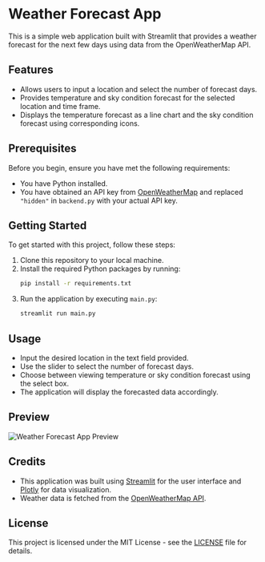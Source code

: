 # Weather Forecast App

This is a simple web application built with Streamlit that provides a weather forecast for the next few days using data from the OpenWeatherMap API.

## Features

- Allows users to input a location and select the number of forecast days.
- Provides temperature and sky condition forecast for the selected location and time frame.
- Displays the temperature forecast as a line chart and the sky condition forecast using corresponding icons.

## Prerequisites

Before you begin, ensure you have met the following requirements:

- You have Python installed.
- You have obtained an API key from [OpenWeatherMap](https://openweathermap.org/) and replaced `"hidden"` in `backend.py` with your actual API key.

## Getting Started

To get started with this project, follow these steps:

1. Clone this repository to your local machine.
2. Install the required Python packages by running:
    ```bash
    pip install -r requirements.txt
    ```
3. Run the application by executing `main.py`:
    ```bash
    streamlit run main.py
    ```

## Usage

- Input the desired location in the text field provided.
- Use the slider to select the number of forecast days.
- Choose between viewing temperature or sky condition forecast using the select box.
- The application will display the forecasted data accordingly.

## Preview

![Weather Forecast App Preview](preview.png)

## Credits

- This application was built using [Streamlit](https://streamlit.io/) for the user interface and [Plotly](https://plotly.com/python/) for data visualization.
- Weather data is fetched from the [OpenWeatherMap API](https://openweathermap.org/).

## License

This project is licensed under the MIT License - see the [LICENSE](LICENSE) file for details.
